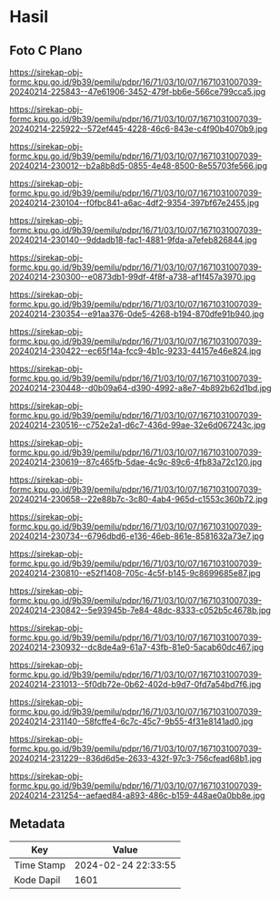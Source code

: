 # Hasil

## Foto C Plano

https://sirekap-obj-formc.kpu.go.id/9b39/pemilu/pdpr/16/71/03/10/07/1671031007039-20240214-225843--47e61906-3452-479f-bb6e-566ce799cca5.jpg

https://sirekap-obj-formc.kpu.go.id/9b39/pemilu/pdpr/16/71/03/10/07/1671031007039-20240214-225922--572ef445-4228-46c6-843e-c4f90b4070b9.jpg

https://sirekap-obj-formc.kpu.go.id/9b39/pemilu/pdpr/16/71/03/10/07/1671031007039-20240214-230012--b2a8b8d5-0855-4e48-8500-8e55703fe566.jpg

https://sirekap-obj-formc.kpu.go.id/9b39/pemilu/pdpr/16/71/03/10/07/1671031007039-20240214-230104--f0fbc841-a6ac-4df2-9354-397bf67e2455.jpg

https://sirekap-obj-formc.kpu.go.id/9b39/pemilu/pdpr/16/71/03/10/07/1671031007039-20240214-230140--9ddadb18-fac1-4881-9fda-a7efeb826844.jpg

https://sirekap-obj-formc.kpu.go.id/9b39/pemilu/pdpr/16/71/03/10/07/1671031007039-20240214-230300--e0873db1-99df-4f8f-a738-af1f457a3970.jpg

https://sirekap-obj-formc.kpu.go.id/9b39/pemilu/pdpr/16/71/03/10/07/1671031007039-20240214-230354--e91aa376-0de5-4268-b194-870dfe91b940.jpg

https://sirekap-obj-formc.kpu.go.id/9b39/pemilu/pdpr/16/71/03/10/07/1671031007039-20240214-230422--ec65f14a-fcc9-4b1c-9233-44157e46e824.jpg

https://sirekap-obj-formc.kpu.go.id/9b39/pemilu/pdpr/16/71/03/10/07/1671031007039-20240214-230448--d0b09a64-d390-4992-a8e7-4b892b62d1bd.jpg

https://sirekap-obj-formc.kpu.go.id/9b39/pemilu/pdpr/16/71/03/10/07/1671031007039-20240214-230516--c752e2a1-d6c7-436d-99ae-32e6d067243c.jpg

https://sirekap-obj-formc.kpu.go.id/9b39/pemilu/pdpr/16/71/03/10/07/1671031007039-20240214-230619--87c465fb-5dae-4c9c-89c6-4fb83a72c120.jpg

https://sirekap-obj-formc.kpu.go.id/9b39/pemilu/pdpr/16/71/03/10/07/1671031007039-20240214-230658--22e88b7c-3c80-4ab4-965d-c1553c360b72.jpg

https://sirekap-obj-formc.kpu.go.id/9b39/pemilu/pdpr/16/71/03/10/07/1671031007039-20240214-230734--6796dbd6-e136-46eb-861e-8581632a73e7.jpg

https://sirekap-obj-formc.kpu.go.id/9b39/pemilu/pdpr/16/71/03/10/07/1671031007039-20240214-230810--e52f1408-705c-4c5f-b145-9c8699685e87.jpg

https://sirekap-obj-formc.kpu.go.id/9b39/pemilu/pdpr/16/71/03/10/07/1671031007039-20240214-230842--5e93945b-7e84-48dc-8333-c052b5c4678b.jpg

https://sirekap-obj-formc.kpu.go.id/9b39/pemilu/pdpr/16/71/03/10/07/1671031007039-20240214-230932--dc8de4a9-61a7-43fb-81e0-5acab60dc467.jpg

https://sirekap-obj-formc.kpu.go.id/9b39/pemilu/pdpr/16/71/03/10/07/1671031007039-20240214-231013--5f0db72e-0b62-402d-b9d7-0fd7a54bd7f6.jpg

https://sirekap-obj-formc.kpu.go.id/9b39/pemilu/pdpr/16/71/03/10/07/1671031007039-20240214-231140--58fcffe4-6c7c-45c7-9b55-4f31e8141ad0.jpg

https://sirekap-obj-formc.kpu.go.id/9b39/pemilu/pdpr/16/71/03/10/07/1671031007039-20240214-231229--836d6d5e-2633-432f-97c3-756cfead68b1.jpg

https://sirekap-obj-formc.kpu.go.id/9b39/pemilu/pdpr/16/71/03/10/07/1671031007039-20240214-231254--aefaed84-a893-486c-b159-448ae0a0bb8e.jpg


## Metadata

| Key        | Value               |
| ---------- | ------------------- |
| Time Stamp | 2024-02-24 22:33:55 |
| Kode Dapil | 1601                |



